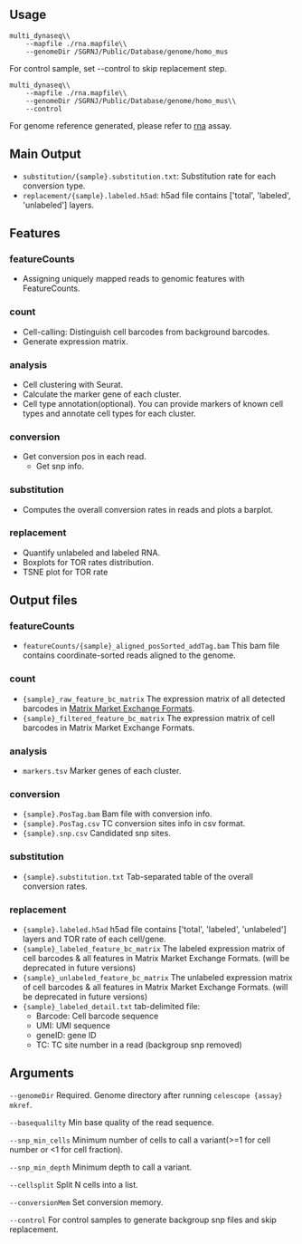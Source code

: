 ## Usage

```
multi_dynaseq\\
    --mapfile ./rna.mapfile\\
    --genomeDir /SGRNJ/Public/Database/genome/homo_mus
```

For control sample, set --control to skip replacement step.
```
multi_dynaseq\\
    --mapfile ./rna.mapfile\\
    --genomeDir /SGRNJ/Public/Database/genome/homo_mus\\
    --control
```

For genome reference generated, please refer to [rna](multi_rna.md) assay.

## Main Output
- `substitution/{sample}.substitution.txt`: Substitution rate for each conversion type.
- `replacement/{sample}.labeled.h5ad`: h5ad file contains ['total', 'labeled', 'unlabeled'] layers.

## Features
### featureCounts
- Assigning uniquely mapped reads to genomic features with FeatureCounts.

### count
- Cell-calling: Distinguish cell barcodes from background barcodes. 
- Generate expression matrix.

### analysis
- Cell clustering with Seurat.
- Calculate the marker gene of each cluster.
- Cell type annotation(optional). You can provide markers of known cell types and annotate cell types for each cluster.

### conversion
- Get conversion pos in each read.
    - Get snp info. 

### substitution
- Computes the overall conversion rates in reads and plots a barplot.

### replacement
- Quantify unlabeled and labeled RNA.
- Boxplots for TOR rates distribution.
- TSNE plot for TOR rate 


## Output files
### featureCounts
- `featureCounts/{sample}_aligned_posSorted_addTag.bam` This bam file contains coordinate-sorted reads aligned to the genome.

### count
- `{sample}_raw_feature_bc_matrix` The expression matrix of all detected barcodes in [Matrix Market Exchange Formats](
    https://math.nist.gov/MatrixMarket/formats.html). 
- `{sample}_filtered_feature_bc_matrix` The expression matrix of cell barcodes in Matrix Market Exchange Formats. 

### analysis
- `markers.tsv` Marker genes of each cluster.

### conversion
- `{sample}.PosTag.bam` Bam file with conversion info.
- `{sample}.PosTag.csv` TC conversion sites info in csv format.
- `{sample}.snp.csv` Candidated snp sites.

### substitution
- `{sample}.substitution.txt` Tab-separated table of the overall conversion rates.

### replacement
- `{sample}.labeled.h5ad` h5ad file contains ['total', 'labeled', 'unlabeled'] layers and TOR rate of each cell/gene.
- `{sample}_labeled_feature_bc_matrix` The labeled expression matrix of cell barcodes & all features in Matrix Market Exchange Formats. (will be deprecated in future versions)
- `{sample}_unlabeled_feature_bc_matrix` The unlabeled expression matrix of cell barcodes & all features in Matrix Market Exchange Formats. (will be deprecated in future versions)
- `{sample}_labeled_detail.txt`  tab-delimited  file:
    - Barcode: Cell barcode sequence
    - UMI: UMI sequence
    - geneID: gene ID
    - TC: TC site number in a read (backgroup snp removed)

## Arguments

`--genomeDir` Required. Genome directory after running `celescope {assay} mkref`.

`--basequalilty` Min base quality of the read sequence.

`--snp_min_cells` Minimum number of cells to call a variant(>=1 for cell number or <1 for cell fraction).

`--snp_min_depth` Minimum depth to call a variant.

`--cellsplit` Split N cells into a list.

`--conversionMem` Set conversion memory.

`--control` For control samples to generate backgroup snp files and skip replacement.

